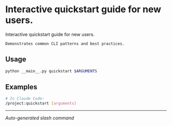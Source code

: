 # Interactive quickstart guide for new users.

Interactive quickstart guide for new users.
    
    Demonstrates common CLI patterns and best practices.

## Usage

```bash
python __main__.py quickstart $ARGUMENTS
```

## Examples

```bash
# In Claude Code:
/project:quickstart [arguments]
```

---
*Auto-generated slash command*
